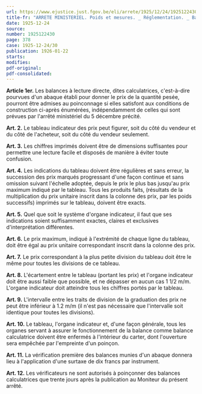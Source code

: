 ```yaml
---
url: https://www.ejustice.just.fgov.be/eli/arrete/1925/12/24/1925122430/justel
title-fr: "ARRETE MINISTERIEL. Poids et mesures. _ Réglementation. _ Balances à lecture directe pourvues d'un abaque indicateur des prix."
date: 1925-12-24
source:
number: 1925122430
page: 378
case: 1925-12-24/30
publication: 1926-01-22
starts:
modifies:
pdf-original:
pdf-consolidated:
---
```


**Article 1er.** Les balances à lecture directe, dites calculatrices, c'est-à-dire pourvues d'un abaque établi pour donner le prix de la quantité pesée, pourront être admises au poinconnage si elles satisfont aux conditions de construction ci-après énumérées, indépendamment de celles qui sont prévues par l'arrêté ministériel du 5 décembre précité.

**Art. 2.** Le tableau indicateur des prix peut figurer, soit du côté du vendeur et du côté de l'acheteur, soit du côté du vendeur seulement.

**Art. 3.** Les chiffres imprimés doivent être de dimensions suffisantes pour permettre une lecture facile et disposés de manière à éviter toute confusion.

**Art. 4.** Les indications du tableau doivent être régulières et sans erreur, la succession des prix marqués progressant d'une façon continue et sans omission suivant l'échelle adoptée, depuis le prix le plus bas jusqu'au prix maximum indiqué par le tableau. Tous les produits faits, (résultats de la multiplication du prix unitaire inscrit dans la colonne des prix, par les poids successifs) imprimés sur le tableau, doivent être exacts.

**Art. 5.** Quel que soit le système d'organe indicateur, il faut que ses indications soient suffisamment exactes, claires et exclusives d'interprétation différentes.

**Art. 6.** Le prix maximum, indiqué à l'extrémité de chaque ligne du tableau, doit être égal au prix unitaire correspondant inscrit dans la colonne des prix.

**Art. 7.** Le prix correspondant à la plus petite division du tableau doit être le même pour toutes les divisions de ce tableau.

**Art. 8.** L'écartement entre le tableau (portant les prix) et l'organe indicateur doit être aussi faible que possible, et ne dépasser en aucun cas 1 1/2 m/m. L'organe indicateur doit atteindre tous les chiffres portés par le tableau.

**Art. 9.** L'intervalle entre les traits de division de la graduation des prix ne peut être inférieur à 1.2 m/m (il n'est pas nécessaire que l'intervalle soit identique pour toutes les divisions).

**Art. 10.** Le tableau, l'organe indicateur et, d'une façon générale, tous les organes servant à assurer le fonctionnement de la balance comme balance calculatrice doivent être enfermés à l'intérieur du carter, dont l'ouverture sera empêchée par l'empreinte d'un poinçon.

**Art. 11.** La vérification première des balances munies d'un abaque donnera lieu à l'application d'une surtaxe de dix francs par instrument.

**Art. 12.** Les vérificateurs ne sont autorisés à poinçonner des balances calculatrices que trente jours après la publication au Moniteur du présent arrêté.
